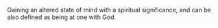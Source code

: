 Gaining an altered state of mind with a spiritual significance, and can be also defined as being at one with God.